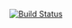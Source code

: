 [![Build Status](https://travis-ci.org/Xayan/PJATK-tau.svg?branch=master)](https://travis-ci.org/Xayan/PJATK-tau)
